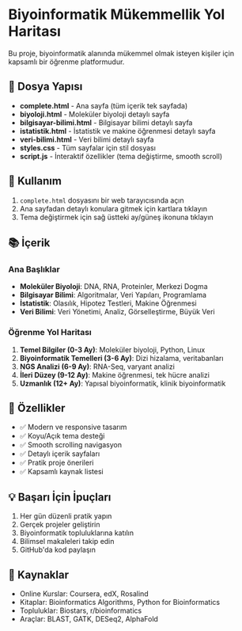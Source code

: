 # Biyoinformatik Mükemmellik Yol Haritası

Bu proje, biyoinformatik alanında mükemmel olmak isteyen kişiler için kapsamlı bir öğrenme platformudur.

## 📁 Dosya Yapısı

- **complete.html** - Ana sayfa (tüm içerik tek sayfada)
- **biyoloji.html** - Moleküler biyoloji detaylı sayfa
- **bilgisayar-bilimi.html** - Bilgisayar bilimi detaylı sayfa
- **istatistik.html** - İstatistik ve makine öğrenmesi detaylı sayfa
- **veri-bilimi.html** - Veri bilimi detaylı sayfa
- **styles.css** - Tüm sayfalar için stil dosyası
- **script.js** - İnteraktif özellikler (tema değiştirme, smooth scroll)

## 🚀 Kullanım

1. `complete.html` dosyasını bir web tarayıcısında açın
2. Ana sayfadan detaylı konulara gitmek için kartlara tıklayın
3. Tema değiştirmek için sağ üstteki ay/güneş ikonuna tıklayın

## 📚 İçerik

### Ana Başlıklar
- **Moleküler Biyoloji**: DNA, RNA, Proteinler, Merkezi Dogma
- **Bilgisayar Bilimi**: Algoritmalar, Veri Yapıları, Programlama
- **İstatistik**: Olasılık, Hipotez Testleri, Makine Öğrenmesi
- **Veri Bilimi**: Veri Yönetimi, Analiz, Görselleştirme, Büyük Veri

### Öğrenme Yol Haritası
1. **Temel Bilgiler (0-3 Ay)**: Moleküler biyoloji, Python, Linux
2. **Biyoinformatik Temelleri (3-6 Ay)**: Dizi hizalama, veritabanları
3. **NGS Analizi (6-9 Ay)**: RNA-Seq, varyant analizi
4. **İleri Düzey (9-12 Ay)**: Makine öğrenmesi, tek hücre analizi
5. **Uzmanlık (12+ Ay)**: Yapısal biyoinformatik, klinik biyoinformatik

## 🎨 Özellikler

- ✅ Modern ve responsive tasarım
- ✅ Koyu/Açık tema desteği
- ✅ Smooth scrolling navigasyon
- ✅ Detaylı içerik sayfaları
- ✅ Pratik proje önerileri
- ✅ Kapsamlı kaynak listesi

## 💡 Başarı İçin İpuçları

1. Her gün düzenli pratik yapın
2. Gerçek projeler geliştirin
3. Biyoinformatik topluluklarına katılın
4. Bilimsel makaleleri takip edin
5. GitHub'da kod paylaşın

## 📖 Kaynaklar

- Online Kurslar: Coursera, edX, Rosalind
- Kitaplar: Bioinformatics Algorithms, Python for Bioinformatics
- Topluluklar: Biostars, r/bioinformatics
- Araçlar: BLAST, GATK, DESeq2, AlphaFold

